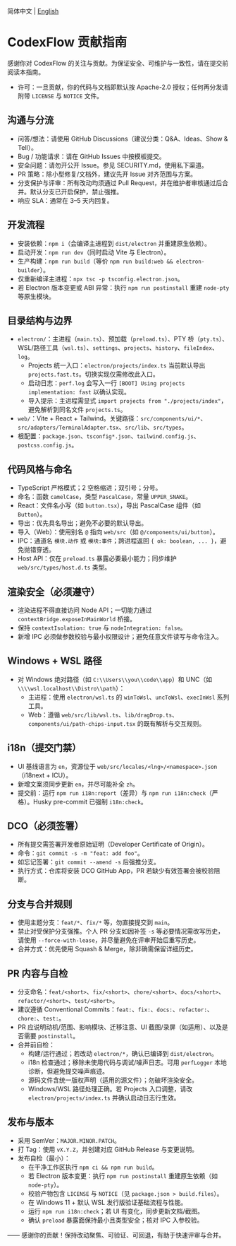 简体中文 | [English](./CONTRIBUTING.md)

# CodexFlow 贡献指南

感谢你对 CodexFlow 的关注与贡献。为保证安全、可维护与一致性，请在提交前阅读本指南。

- 许可：一旦贡献，你的代码与文档即默认按 Apache-2.0 授权；任何再分发请附带 `LICENSE` 与 `NOTICE` 文件。

## 沟通与分流

- 问答/想法：请使用 GitHub Discussions（建议分类：Q&A、Ideas、Show & Tell）。
- Bug / 功能请求：请在 GitHub Issues 中按模板提交。
- 安全问题：请勿开公开 Issue。参见 SECURITY.md，使用私下渠道。
- PR 策略：除小型修复/文档外，建议先开 Issue 对齐范围与方案。
- 分支保护与评审：所有改动均须通过 Pull Request，并在维护者审核通过后合并。默认分支已开启保护，禁止强推。
- 响应 SLA：通常在 3–5 天内回复。

## 开发流程

- 安装依赖：`npm i`（会编译主进程到 `dist/electron` 并重建原生依赖）。
- 启动开发：`npm run dev`（同时启动 Vite 与 Electron）。
- 生产构建：`npm run build`（等价 `npm run build:web && electron-builder`）。
- 仅重新编译主进程：`npx tsc -p tsconfig.electron.json`。
- 若 Electron 版本变更或 ABI 异常：执行 `npm run postinstall` 重建 `node-pty` 等原生模块。

## 目录结构与边界

- `electron/`：主进程（`main.ts`）、预加载（`preload.ts`）、PTY 桥（`pty.ts`）、WSL/路径工具（`wsl.ts`）、`settings`、`projects`、`history`、`fileIndex`、`log`。
  - Projects 统一入口：`electron/projects/index.ts` 当前默认导出 `projects.fast.ts`。切换实现仅需修改此入口。
  - 启动日志：`perf.log` 会写入一行 `[BOOT] Using projects implementation: fast` 以确认实现。
  - 导入提示：主进程需显式 `import projects from "./projects/index"`，避免解析到同名文件 `projects.ts`。
- `web/`：Vite + React + Tailwind。关键路径：`src/components/ui/*`、`src/adapters/TerminalAdapter.tsx`、`src/lib`、`src/types`。
- 根配置：`package.json`、`tsconfig*.json`、`tailwind.config.js`、`postcss.config.js`。

## 代码风格与命名

- TypeScript 严格模式；2 空格缩进；双引号；分号。
- 命名：函数 `camelCase`，类型 `PascalCase`，常量 `UPPER_SNAKE`。
- React：文件名小写（如 `button.tsx`），导出 PascalCase 组件（如 `Button`）。
- 导出：优先具名导出；避免不必要的默认导出。
- 导入（Web）：使用别名 `@` 指向 `web/src`（如 `@/components/ui/button`）。
- IPC：通道名 `模块.动作` 或 `模块:事件`；跨进程返回 `{ ok: boolean, ... }`，避免抛错穿透。
- Host API：仅在 `preload.ts` 暴露必要最小能力；同步维护 `web/src/types/host.d.ts` 类型。

## 渲染安全（必须遵守）

- 渲染进程不得直接访问 Node API；一切能力通过 `contextBridge.exposeInMainWorld` 桥接。
- 保持 `contextIsolation: true` 与 `nodeIntegration: false`。
- 新增 IPC 必须做参数校验与最小权限设计；避免任意文件读写与命令注入。

## Windows + WSL 路径

- 对 Windows 绝对路径（如 `C:\\Users\\you\\code\\app`）和 UNC（如 `\\\\wsl.localhost\\Distro\\path`）：
  - 主进程：使用 `electron/wsl.ts` 的 `winToWsl`、`uncToWsl`、`execInWsl` 系列工具。
  - Web：遵循 `web/src/lib/wsl.ts`、`lib/dragDrop.ts`、`components/ui/path-chips-input.tsx` 的既有解析与交互规则。

## i18n（提交门禁）

- UI 基线语言为 `en`，资源位于 `web/src/locales/<lng>/<namespace>.json`（i18next + ICU）。
- 新增文案须同步更新 `en`，并尽可能补全 `zh`。
- 提交前：运行 `npm run i18n:report`（差异）与 `npm run i18n:check`（严格）。Husky pre-commit 已强制 `i18n:check`。

## DCO（必须签署）

- 所有提交需签署开发者原始证明（Developer Certificate of Origin）。
- 命令：`git commit -s -m "feat: add foo"`。
- 如忘记签署：`git commit --amend -s` 后强推分支。
- 执行方式：仓库将安装 DCO GitHub App，PR 若缺少有效签署会被校验阻断。

## 分支与合并规则

- 使用主题分支：`feat/*`、`fix/*` 等，勿直接提交到 `main`。
- 禁止对受保护分支强推。个人 PR 分支如因补签 `-s` 等必要情况需改写历史，请使用 `--force-with-lease`，并尽量避免在评审开始后重写历史。
- 合并方式：优先使用 Squash & Merge，除非确需保留详细历史。

## PR 内容与自检

- 分支命名：`feat/<short>`、`fix/<short>`、`chore/<short>`、`docs/<short>`、`refactor/<short>`、`test/<short>`。
- 建议遵循 Conventional Commits：`feat:`、`fix:`、`docs:`、`refactor:`、`chore:`、`test:`。
- PR 应说明动机/范围、影响模块、迁移注意、UI 截图/录屏（如适用）、以及是否需要 `postinstall`。
- 合并前自检：
  - 构建/运行通过；若改动 `electron/*`，确认已编译到 `dist/electron`。
  - i18n 检查通过；移除未使用代码与调试/噪声日志。可用 `perfLogger` 本地诊断，但避免提交噪声痕迹。
  - 源码文件含统一版权声明（适用的源文件）；勿破坏渲染安全。
  - Windows/WSL 路径处理正确。若 Projects 入口调整，请改 `electron/projects/index.ts` 并确认启动日志行生效。

## 发布与版本

- 采用 SemVer：`MAJOR.MINOR.PATCH`。
- 打 Tag：使用 `vX.Y.Z`，并创建对应 GitHub Release 与变更说明。
- 发布自检（最小）：
  - 在干净工作区执行 `npm ci && npm run build`。
  - 若 Electron 版本变更：执行 `npm run postinstall` 重建原生依赖（如 `node-pty`）。
  - 校验产物包含 `LICENSE` 与 `NOTICE`（见 `package.json > build.files`）。
  - 在 Windows 11 + 默认 WSL 发行版验证基础流程与性能。
  - 运行 `npm run i18n:check`；若 UI 有变化，同步更新文档/截图。
  - 确认 `preload` 暴露面保持最小且类型安全；核对 IPC 入参校验。

—— 感谢你的贡献！保持改动聚焦、可验证、可回退，有助于快速评审与合并。
